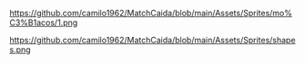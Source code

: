 https://github.com/camilo1962/MatchCaida/blob/main/Assets/Sprites/mo%C3%B1acos/1.png

https://github.com/camilo1962/MatchCaida/blob/main/Assets/Sprites/shapes.png
